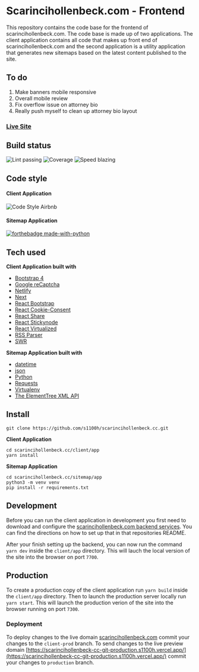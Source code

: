 # Scarincihollenbeck.com - Frontend

This repository contains the code base for the frontend of scarincihollenbeck.com. The code base is made up of two applications. The client application contains all code that makes up front end of scarincihollenbeck.com and the second application is a utility application that generates new sitemaps based on the latest content published to the site.

## To do
1. Make banners mobile responsive
2. Overall mobile review
3. Fix overflow issue on attorney bio
4. Really push myself to clean up attorney bio layout

### [Live Site](https://scarincihollenbeck.com/)

## Build status

![Lint passing](https://camo.githubusercontent.com/df0f65b2d0e7a0448dd50abbc3b4364dc971533f/68747470733a2f2f696d672e736869656c64732e696f2f6769746875622f776f726b666c6f772f7374617475732f70726574746965722f70726574746965722f4c696e743f6c6162656c3d4c696e74267374796c653d666c61742d737175617265)
![Coverage](https://camo.githubusercontent.com/facfcb6afd684d2c9701c7d6add65f391fdf86fc/68747470733a2f2f696d672e736869656c64732e696f2f636f6465636f762f632f6769746875622f6477796c2f686170692d617574682d6a7774322e7376673f6d61784167653d32353932303030)
![Speed blazing](https://camo.githubusercontent.com/c0d653f4e211ffff68800215f80fb458e25ae6f0/68747470733a2f2f696d672e736869656c64732e696f2f62616467652f73706565642d626c617a696e672532302546302539462539342541352d627269676874677265656e2e7376673f7374796c653d666c61742d737175617265)

## Code style

#### Client Application
![Code Style Airbnb](https://camo.githubusercontent.com/1c5c800fbdabc79cfaca8c90dd47022a5b5c7486/68747470733a2f2f696d672e736869656c64732e696f2f62616467652f636f64652532307374796c652d616972626e622d627269676874677265656e2e7376673f7374796c653d666c61742d737175617265)

#### Sitemap Application
[![forthebadge made-with-python](http://ForTheBadge.com/images/badges/made-with-python.svg)](https://www.python.org/)

## Tech used

**Client Application built with**
  * [Bootstrap 4](https://getbootstrap.com/docs/4.0/getting-started/introduction/)
  * [Google reCaptcha](https://www.google.com/recaptcha/about/)
  * [Netlify](https://www.netlify.com/)
  * [Next](https://nextjs.org/)
  * [React Bootstrap](https://react-bootstrap.github.io/)
  * [React Cookie-Consent](https://github.com/Mastermindzh/react-cookie-consent#readme)
  * [React Share](https://github.com/nygardk/react-share#readme)
  * [React Stickynode](https://github.com/yahoo/react-stickynode)
  * [React Virtualized](http://bvaughn.github.io/react-virtualized/#/components/List)
  * [RSS Parser](https://github.com/rbren/rss-parser#readme)
  * [SWR](https://swr.vercel.app/)

**Sitemap Application built with**
  * [datetime](https://docs.python.org/3/library/datetime.html)
  * [json](https://docs.python.org/3/library/json.html)
  * [Python](https://www.python.org/)
  * [Requests](https://requests.readthedocs.io/en/master/)
  * [Virtualenv](https://virtualenv.pypa.io/en/latest/)
  * [The ElementTree XML API](https://docs.python.org/3/library/xml.etree.elementtree.html)

## Install

```
git clone https://github.com/s1100h/scarincihollenbeck.cc.git
```

**Client Application**
```
cd scarincihollenbeck.cc/client/app
yarn install
```

**Sitemap Application**
```
cd scarincihollenbeck.cc/sitemap/app
python3 -m venv venv
pip install -r requirements.txt 
```

## Development

Before you can run the client application in development you first need to download and configure the [scarincihollenbeck.com backend services](https://github.com/s1100h/admin.scarincihollenbeck.cc/tree/main). You can find the directions on how to set up that in that repositories README.

After your finish setting up the backend, you can now run the command ```yarn dev``` inside the ```client/app``` directory. This will lauch the local version of the site into the browser on port ```7700```.

## Production

To create a production copy of the client application run ```yarn build``` inside the ```client/app``` directory. Then to launch the production server locally run ```yarn start```. This will launch the production verion of the site into the browser running on port ```7300```.

### Deployment

To deploy changes to the live domain [scarincihollenbeck.com](https://scarinciholleneck.com) commit your changes to the ```client-prod``` branch. To send changes to the live preview domain [https://scarincihollenbeck-cc-git-production.s1100h.vercel.app/](https://scarincihollenbeck-cc-git-production.s1100h.vercel.app/) commit your changes to ```production``` branch.
